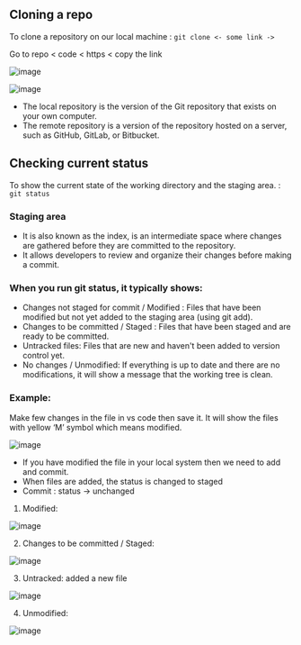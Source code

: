 ## Cloning a repo

To clone a repository on our local machine : `git clone <- some link ->`

 Go to repo < code < https < copy the link

  ![image](https://github.com/user-attachments/assets/bacdfc85-67b9-4091-9a28-8344a74be172)

  ![image](https://github.com/user-attachments/assets/cec43cdd-4a59-4b78-8cc3-0f1d67e00ea0)

-   The local repository is the version of the Git repository that exists on your own computer.
-   The remote repository is a version of the repository hosted on a server, such as GitHub, GitLab, or Bitbucket.

## Checking current status
To show the current state of the working directory and the staging area. : `git status`

### Staging area
   
- It is also known as the index, is an intermediate space where changes are gathered before they are committed to the repository. 
- It allows developers to review and organize their changes before making a commit.
   
### When you run git status, it typically shows:
   
- Changes not staged for commit / Modified : Files that have been modified but not yet added to the staging area (using git add).
- Changes to be committed / Staged : Files that have been staged and are ready to be committed.
- Untracked files: Files that are new and haven't been added to version control yet.
- No changes / Unmodified: If everything is up to date and there are no modifications, it will show a message that the working tree is clean.

### Example: 

Make few changes in the file in vs code then save it. It will show the files with yellow ‘M’ symbol which means modified.

![image](https://github.com/user-attachments/assets/30ab54a0-78b8-4573-b9ba-2e9720ceb992)

- If you have modified the file in your local system then we need to add and commit.
- When files are added, the status is changed to staged
- Commit : status  -> unchanged

1. Modified:
   
 ![image](https://github.com/user-attachments/assets/23670fb0-5969-45dd-a5d3-0016da720015)

2. Changes to be committed / Staged:

 ![image](https://github.com/user-attachments/assets/98816192-a4e3-45dc-afd4-afc7c804b8c4)

3. Untracked: added a new file 

![image](https://github.com/user-attachments/assets/ddd2e2f2-fd5a-4801-a7a8-6a8f802dcd76)

4. Unmodified:
   
![image](https://github.com/user-attachments/assets/e777feee-4d72-4d2c-b118-169b97e2b96b)

